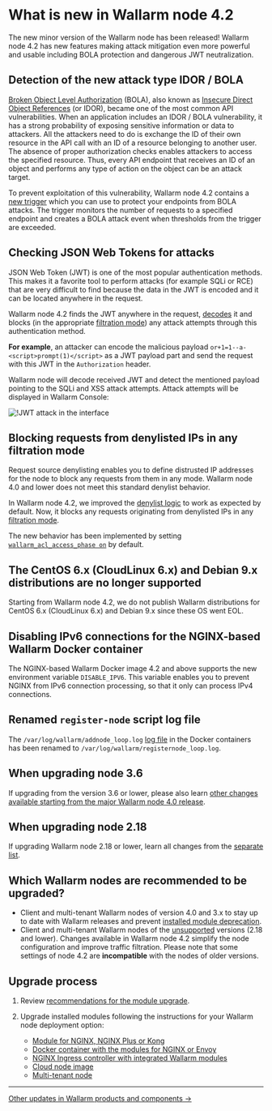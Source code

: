 # What is new in Wallarm node 4.2

The new minor version of the Wallarm node has been released! Wallarm node 4.2 has new features making attack mitigation even more powerful and usable including BOLA protection and dangerous JWT neutralization.

## Detection of the new attack type IDOR / BOLA

[Broken Object Level Authorization](https://github.com/OWASP/API-Security/blob/master/2019/en/src/0xa1-broken-object-level-authorization.md) (BOLA), also known as [Insecure Direct Object References](https://owasp.org/www-project-web-security-testing-guide/latest/4-Web_Application_Security_Testing/05-Authorization_Testing/04-Testing_for_Insecure_Direct_Object_References) (or IDOR), became one of the most common API vulnerabilities. When an application includes an IDOR / BOLA vulnerability, it has a strong probability of exposing sensitive information or data to attackers. All the attackers need to do is exchange the ID of their own resource in the API call with an ID of a resource belonging to another user. The absence of proper authorization checks enables attackers to access the specified resource. Thus, every API endpoint that receives an ID of an object and performs any type of action on the object can be an attack target.

To prevent exploitation of this vulnerability, Wallarm node 4.2 contains a [new trigger](../admin-en/configuration-guides/protecting-against-bola.md) which you can use to protect your endpoints from BOLA attacks. The trigger monitors the number of requests to a specified endpoint and creates a BOLA attack event when thresholds from the trigger are exceeded.

## Checking JSON Web Tokens for attacks

JSON Web Token (JWT) is one of the most popular authentication methods. This makes it a favorite tool to perform attacks (for example SQLi or RCE) that are very difficult to find because the data in the JWT is encoded and it can be located anywhere in the request.

Wallarm node 4.2 finds the JWT anywhere in the request, [decodes](../user-guides/rules/request-processing.md#jwt) it and blocks (in the appropriate [filtration mode](../admin-en/configure-wallarm-mode.md)) any attack attempts through this authentication method.

**For example**, an attacker can encode the malicious payload `or+1=1--a-<script>prompt(1)</script>` as a JWT payload part and send the request with this JWT in the `Authorization` header.

Wallarm node will decode received JWT and detect the mentioned payload pointing to the SQLi and XSS attack attempts. Attack attempts will be displayed in Wallarm Console:

![!JWT attack in the interface](../images/user-guides/events/jwt-attack.png)

## Blocking requests from denylisted IPs in any filtration mode

Request source denylisting enables you to define distrusted IP addresses for the node to block any requests from them in any mode. Wallarm node 4.0 and lower does not meet this standard denylist behavior.

In Wallarm node 4.2, we improved the [denylist logic](../user-guides/ip-lists/denylist.md) to work as expected by default. Now, it blocks any requests originating from denylisted IPs in any [filtration mode](../admin-en/configure-wallarm-mode.md).

The new behavior has been implemented by setting [`wallarm_acl_access_phase on`](../admin-en/configure-parameters-en.md#wallarm_acl_access_phase) by default.

## The CentOS 6.x (CloudLinux 6.x) and Debian 9.x distributions are no longer supported

Starting from Wallarm node 4.2, we do not publish Wallarm distributions for CentOS 6.x (CloudLinux 6.x) and Debian 9.x since these OS went EOL.

## Disabling IPv6 connections for the NGINX-based Wallarm Docker container

The NGINX-based Wallarm Docker image 4.2 and above supports the new environment variable `DISABLE_IPV6`. This variable enables you to prevent NGINX from IPv6 connection processing, so that it only can process IPv4 connections.

## Renamed `register-node` script log file

The `/var/log/wallarm/addnode_loop.log` [log file](../admin-en/configure-logging.md) in the Docker containers has been renamed to `/var/log/wallarm/registernode_loop.log`.

## When upgrading node 3.6

If upgrading from the version 3.6 or lower, please also learn [other changes available starting from the major Wallarm node 4.0 release](/4.0/updating-migrating/what-is-new/).

## When upgrading node 2.18

If upgrading Wallarm node 2.18 or lower, learn all changes from the [separate list](older-versions/what-is-new.md).

## Which Wallarm nodes are recommended to be upgraded?

* Client and multi-tenant Wallarm nodes of version 4.0 and 3.x to stay up to date with Wallarm releases and prevent [installed module deprecation](versioning-policy.md#version-support).
* Client and multi-tenant Wallarm nodes of the [unsupported](versioning-policy.md#version-list) versions (2.18 and lower). Changes available in Wallarm node 4.2 simplify the node configuration and improve traffic filtration. Please note that some settings of node 4.2 are **incompatible** with the nodes of older versions.

## Upgrade process

1. Review [recommendations for the module upgrade](general-recommendations.md).
2. Upgrade installed modules following the instructions for your Wallarm node deployment option:

      * [Module for NGINX, NGINX Plus or Kong](nginx-modules.md)
      * [Docker container with the modules for NGINX or Envoy](docker-container.md)
      * [NGINX Ingress controller with integrated Wallarm modules](ingress-controller.md)
      * [Cloud node image](cloud-image.md)
      * [Multi-tenant node](multi-tenant.md)

----------

[Other updates in Wallarm products and components →](https://changelog.wallarm.com/)
